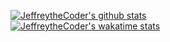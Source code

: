 [![JeffreytheCoder's github stats](https://github-readme-stats.vercel.app/api?username=jeffreythecoder&count_private=true&show_icons=true&theme=gradient&hide=issues&include_all_commits=true)](https://github.com/anuraghazra/github-readme-stats)
<br />
[![JeffreytheCoder's wakatime stats](https://github-readme-stats.vercel.app/api/wakatime?username=JeffreytheCoder&layout=compact&custom_title=Yearly%20Development%20Breakdown&hide_border=true)](https://github.com/anuraghazra/github-readme-stats)
<!-- <br /> -->
<!-- ![JeffreytheCoder's GitHub Stats](https://github-readme-stats.vercel.app/api/wakatime?username=jeffreythecoder&layout=compact&custom_title=Yearly%20Development%20Breakdown&hide_border=true)
<br /> -->
<!-- [![Top Langs](https://github-readme-stats.vercel.app/api/top-langs/?username=JeffreytheCoder&layout=compact&langs_count=8&hide=css,c)](https://github.com/anuraghazra/github-readme-stats) -->
